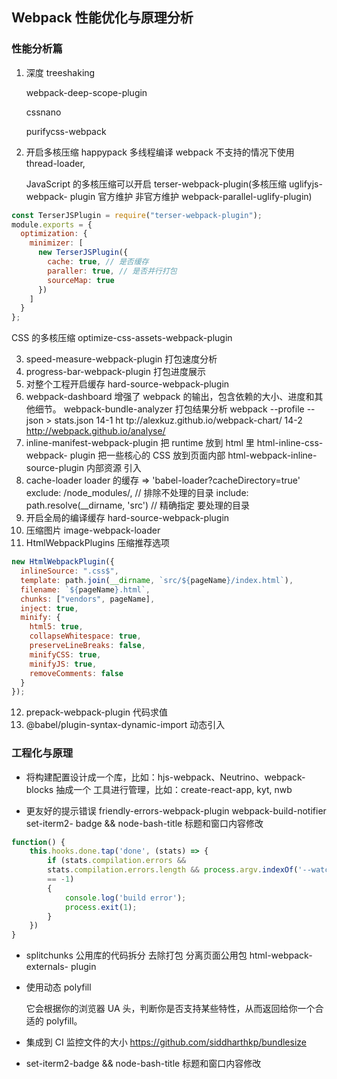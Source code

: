 ## Webpack 性能优化与原理分析

### 性能分析篇

1. 深度 treeshaking

   webpack-deep-scope-plugin

   cssnano

   purifycss-webpack

2. 开启多核压缩 happypack 多线程编译 webpack 不支持的情况下使用 thread-loader,

   JavaScript 的多核压缩可以开启 terser-webpack-plugin(多核压缩 uglifyjs-webpack-
   plugin 官⽅维护 ⾮官⽅维护 webpack-parallel-uglify-plugin)

```javascript
const TerserJSPlugin = require("terser-webpack-plugin");
module.exports = {
  optimization: {
    minimizer: [
      new TerserJSPlugin({
        cache: true, // 是否缓存
        paraller: true, // 是否并⾏打包
        sourceMap: true
      })
    ]
  }
};
```

 CSS 的多核压缩 optimize-css-assets-webpack-plugin

3. speed-measure-webpack-plugin 打包速度分析
4. progress-bar-webpack-plugin 打包进度展示
5. 对整个⼯程开启缓存 hard-source-webpack-plugin
6. webpack-dashboard 增强了 webpack 的输出，包含依赖的⼤⼩、进度和其他细节。
   webpack-bundle-analyzer 打包结果分析 webpack --profile --json > stats.json 14-1 ht
   tp://alexkuz.github.io/webpack-chart/ 14-2 http://webpack.github.io/analyse/
7. inline-manifest-webpack-plugin 把 runtime 放到 html ⾥ html-inline-css-webpack-
   plugin 把⼀些核⼼的 CSS 放到⻚⾯内部 html-webpack-inline-source-plugin 内部资源
   引⼊
8. cache-loader loader 的缓存 => 'babel-loader?cacheDirectory=true' exclude:
   /node_modules/, // 排除不处理的⽬录 include: path.resolve(\_\_dirname, 'src') // 精确指定
   要处理的⽬录
9. 开启全局的编译缓存 hard-source-webpack-plugin
10. 压缩图⽚ image-webpack-loader
11. HtmlWebpackPlugins 压缩推荐选项

```javascript
new HtmlWebpackPlugin({
  inlineSource: ".css$",
  template: path.join(__dirname, `src/${pageName}/index.html`),
  filename: `${pageName}.html`,
  chunks: ["vendors", pageName],
  inject: true,
  minify: {
    html5: true,
    collapseWhitespace: true,
    preserveLineBreaks: false,
    minifyCSS: true,
    minifyJS: true,
    removeComments: false
  }
});
```

12. prepack-webpack-plugin 代码求值
13. @babel/plugin-syntax-dynamic-import 动态引⼊

### 工程化与原理

- 将构建配置设计成⼀个库，⽐如：hjs-webpack、Neutrino、webpack-blocks 抽成⼀个
  ⼯具进⾏管理，⽐如：create-react-app, kyt, nwb

- 更友好的提示错误 friendly-errors-webpack-plugin webpack-build-notifier set-iterm2-
  badge && node-bash-title 标题和窗⼝内容修改

```javascript
function() {
    this.hooks.done.tap('done', (stats) => {
        if (stats.compilation.errors &&
        stats.compilation.errors.length && process.argv.indexOf('--watch')
        == -1)
        {
            console.log('build error');
            process.exit(1);
        }
    })
}
```

- splitchunks 公⽤库的代码拆分 去除打包 分离⻚⾯公⽤包 html-webpack-externals-
  plugin

- 使⽤动态 polyfill

  它会根据你的浏览器 UA 头，判断你是否⽀持某些特性，从⽽返回给你⼀个合适的
  polyfill。

- 集成到 CI 监控⽂件的⼤⼩ https://github.com/siddharthkp/bundlesize
- set-iterm2-badge && node-bash-title 标题和窗⼝内容修改
